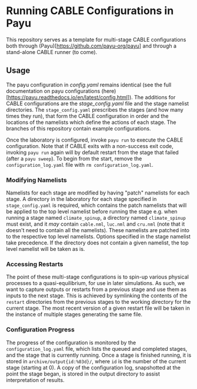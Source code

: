 [//]: # (Author: Lachlan Whyborn)
[//]: # (Date Modified: )

# Running CABLE Configurations in Payu

This repository serves as a template for multi-stage CABLE configurations both through (Payu)[https://github.com/payu-org/payu] and through a stand-alone CABLE runner (to come).

## Usage

The payu configuration in *config.yaml* remains identical (see the full documentation on payu configurations (here)[https://payu.readthedocs.io/en/latest/config.html]). The additions for CABLE configurations are the *stage_config.yaml* file and the stage namelist directories. The ```stage_config.yaml``` prescribes the stages (and how many times they run), that form the CABLE configuration in order and the locations of the namelists which define the actions of each stage. The branches of this repository contain example configurations.

Once the laboratory is configured, invoke ```payu run``` to execute the CABLE configuration. Note that if CABLE exits with a non-success exit code, invoking ```payu run``` again will by default restart from the stage that failed (after a ```payu sweep```). To begin from the start, remove the ```configuration_log.yaml``` file with ```rm configuration_log.yaml```.

### Modifying Namelists

Namelists for each stage are modified by having "patch" namelists for each stage. A directory in the laboratory for each stage specified in ```stage_config.yaml``` is required, which contains the patch namelists that will be applied to the top level namelist before running the stage e.g. when running a stage named ```climate_spinup```, a directory named ```climate_spinup``` must exist, and it *may* contain ```cable.nml```, ```luc.nml``` and ```cru.nml``` (note that it doesn't need to contain all the namelists). These namelists are patched into to the respective top level namelists. Options specified in the stage namelist take precedence. If the directory does not contain a given namelist, the top level namelist will be taken as is.

### Accessing Restarts

The point of these multi-stage configurations is to spin-up various physical processes to a quasi-equilibrium, for use in later simulations. As such, we want to capture outputs or restarts from a previous stage and use them as inputs to the next stage. This is achieved by symlinking the contents of the ```restart``` directories from the previous stages to the working directory for the current stage. The most recent version of a given restart file will be taken in the instance of multiple stages generating the same file.

### Configuration Progress

The progress of the configuration is monitored by the ```configuration_log.yaml``` file, which lists the queued and completed stages, and the stage that is currently running. Once a stage is finished running, it is stored in ```archive/output{id:%03d}/```, where ```id``` is the number of the current stage (starting at 0). A copy of the configuration log, snapshotted at the point the stage began, is stored in the output directory to assist interpretation of results.
